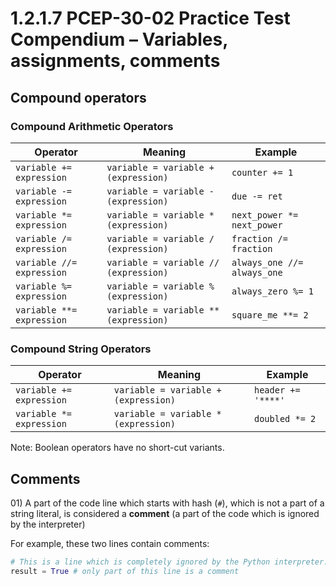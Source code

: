# 1.2.1.7 PCEP-30-02 Practice Test Compendium – Variables, assignments, comments

## Compound operators

### **Compound Arithmetic Operators**

| Operator                  | Meaning                               | Example                     |
| ------------------------- | ------------------------------------- | --------------------------- |
| `variable += expression`  | `variable = variable + (expression)`  | `counter += 1`              |
| `variable -= expression`  | `variable = variable - (expression)`  | `due -= ret`                |
| `variable *= expression`  | `variable = variable * (expression)`  | `next_power *= next_power`  |
| `variable /= expression`  | `variable = variable / (expression)`  | `fraction /= fraction`      |
| `variable //= expression` | `variable = variable // (expression)` | `always_one //= always_one` |
| `variable %= expression`  | `variable = variable % (expression)`  | `always_zero %= 1`          |
| `variable **= expression` | `variable = variable ** (expression)` | `square_me **= 2`           |

### **Compound String Operators**

| Operator                 | Meaning                              | Example            |
| ------------------------ | ------------------------------------ | ------------------ |
| `variable += expression` | `variable = variable + (expression)` | `header += '****'` |
| `variable *= expression` | `variable = variable * (expression)` | `doubled *= 2`     |

Note: Boolean operators have no short-cut variants.

## Comments

01\) A part of the code line which starts with hash (`#`), which is not a part of a string literal, is considered a **comment** (a part of the code which is ignored by the interpreter)

For example, these two lines contain comments:

```python
# This is a line which is completely ignored by the Python interpreter.
result = True # only part of this line is a comment
```
